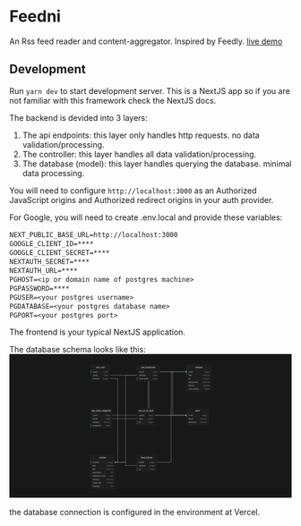 # Feedni

An Rss feed reader and content-aggregator. Inspired by Feedly.
[live demo](http://feedni.hasan.one/)

## Development

Run `yarn dev` to start development server.
This is a NextJS app so if you are not familiar with this framework check the NextJS docs.

The backend is devided into 3 layers:

1. The api endpoints: this layer only handles http requests. no data validation/processing.
2. The controller: this layer handles all data validation/processing.
3. The database (model): this layer handles querying the database. minimal data processing.

You will need to configure `http://localhost:3000` as an Authorized JavaScript origins and Authorized redirect origins in your auth provider.

For Google, you will need to create .env.local and provide these variables:

```
NEXT_PUBLIC_BASE_URL=http://localhost:3000
GOOGLE_CLIENT_ID=****
GOOGLE_CLIENT_SECRET=****
NEXTAUTH_SECRET=****
NEXTAUTH_URL=****
PGHOST=<ip or domain name of postgres machine>
PGPASSWORD=****
PGUSER=<your postgres username>
PGDATABASE=<your postgres database name>
PGPORT=<your postgres port>
```

The frontend is your typical NextJS application.

The database schema looks like this:
![image](public/supbase_schema.png)

the database connection is configured in the environment at Vercel.
